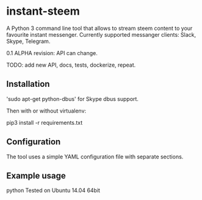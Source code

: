 # instant-steem

A Python 3 command line tool that allows to stream steem content to your favourite instant messenger.
Currently supported messanger clients: Slack, Skype, Telegram.

0.1 ALPHA revision: API can change.

TODO: add new API, docs, tests, dockerize, repeat.

## Installation

'sudo apt-get python-dbus' for Skype dbus support.

Then with or without virtualenv:

pip3 install -r requirements.txt

## Configuration

The tool uses a simple YAML configuration file with separate sections.

## Example usage

python 
Tested on Ubuntu 14.04 64bit

